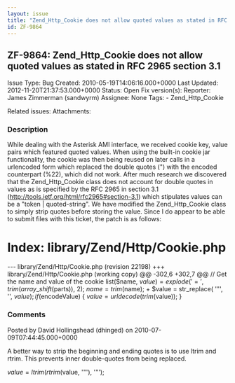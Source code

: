 ```yaml
---
layout: issue
title: "Zend_Http_Cookie does not allow quoted values as stated in RFC 2965 section 3.1"
id: ZF-9864
---
```


ZF-9864: Zend\_Http\_Cookie does not allow quoted values as stated in RFC 2965 section 3.1
------------------------------------------------------------------------------------------

 Issue Type: Bug Created: 2010-05-19T14:06:16.000+0000 Last Updated: 2012-11-20T21:37:53.000+0000 Status: Open Fix version(s): 
 Reporter:  James Zimmerman (sandwyrm)  Assignee:  None  Tags: - Zend\_Http\_Cookie
 
 Related issues: 
 Attachments: 
### Description

While dealing with the Asterisk AMI interface, we received cookie key, value pairs which featured quoted values. When using the built-in cookie jar functionality, the cookie was then being reused on later calls in a urlencoded form which replaced the double quotes (") with the encoded counterpart (%22), which did not work. After much research we discovered that the Zend\_Http\_Cookie class does not account for double quotes in values as is specified by the RFC 2965 in section 3.1 (<http://tools.ietf.org/html/rfc2965#section-3.1>) which stipulates values can be a "token | quoted-string". We have modified the Zend\_Http\_Cookie class to simply strip quotes before storing the value. Since I do appear to be able to submit files with this ticket, the patch is as follows:

Index: library/Zend/Http/Cookie.php
===================================

--- library/Zend/Http/Cookie.php (revision 22198) +++ library/Zend/Http/Cookie.php (working copy) @@ -302,6 +302,7 @@ // Get the name and value of the cookie list($name, $value) = explode('=', trim(array\_shift($parts)), 2); $name = trim($name); + $value = str\_replace( '"', '', $value ); if ($encodeValue) { $value = urldecode(trim($value)); }

 

 

### Comments

Posted by David Hollingshead (dhinged) on 2010-07-09T07:44:45.000+0000

A better way to strip the beginning and ending quotes is to use ltrim and rtrim. This prevents inner double-quotes from being replaced.

$value = ltrim(rtrim($value, '"'), '"');

 

 